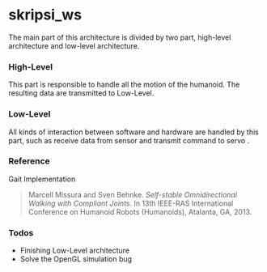 # skripsi_ws
The main part of this architecture is divided by two part, high-level architecture and low-level architecture.

### High-Level
This part is responsible to handle all the motion of the humanoid. The resulting data are transmitted to Low-Level.

### Low-Level
All kinds of interaction between software and hardware are handled by this part,
such as receive data from sensor and transmit command to servo .

### Reference
Gait Implementation
> Marcell Missura and Sven Behnke. *Self-stable Omnidirectional Walking with
Compliant Joints*. In 13th IEEE-RAS International Conference on Humanoid Robots (Humanoids), Atalanta, GA, 2013.

### Todos
  - Finishing Low-Level architecture
  - Solve the OpenGL simulation bug
